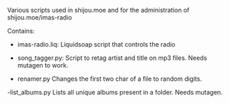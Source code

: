 Various scripts used in shijou.moe and for the administration of shijou.moe/imas-radio

Contains:
- imas-radio.liq: 
Liquidsoap script that controls the radio

- song_tagger.py: 
Script to retag artist and title on mp3 files. Needs mutagen to work.

- renamer.py
Changes the first two char of a file to random digits.

-list_albums.py
Lists all unique albums present in a folder. Needs mutagen.
